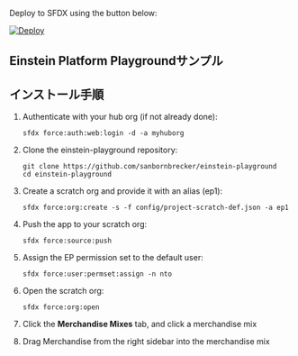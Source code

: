 Deploy to SFDX using the button below:

[![Deploy](https://deploy-to-sfdx.com/dist/assets/images/DeployToSFDX.svg)](https://deploy-to-sfdx.com/deploy?template=https://github.com/sanbornbrecker/einstein-playground)

## Einstein Platform Playgroundサンプル


## インストール手順

1. Authenticate with your hub org (if not already done):
    ```
    sfdx force:auth:web:login -d -a myhuborg
    ```

1. Clone the einstein-playground repository:
    ```
    git clone https://github.com/sanbornbrecker/einstein-playground
    cd einstein-playground
    ```

1. Create a scratch org and provide it with an alias (ep1):
    ```
    sfdx force:org:create -s -f config/project-scratch-def.json -a ep1
    ```

1. Push the app to your scratch org:
    ```
    sfdx force:source:push
    ```

1. Assign the EP permission set to the default user:
    ```
    sfdx force:user:permset:assign -n nto
    ```

1. Open the scratch org:
    ```
    sfdx force:org:open
    ```

1. Click the **Merchandise Mixes** tab, and click a merchandise mix

1. Drag Merchandise from the right sidebar into the merchandise mix
